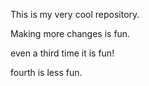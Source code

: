 This is my very cool repository.

Making more changes is fun.

even a third time it is fun!

fourth is less fun.